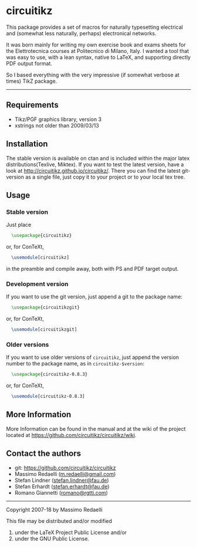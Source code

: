 circuitikz
==========

This package provides a set of macros for naturally typesetting electrical and (somewhat less naturally, perhaps) electronical networks.

It was born mainly for writing my own exercise book and exams sheets for the Elettrotecnica courses at Politecnico di Milano, Italy. I wanted a tool that was easy to use, with a lean syntax, native to LaTeX, and supporting directly PDF output format.

So I based everything with the very impressive (if somewhat verbose at times) TikZ package.

--------------

## Requirements
* Tikz/PGF graphics library, version 3
* xstrings not older than 2009/03/13

## Installation
The stable version is available on ctan and is included within the major latex distributions(Texlive, Miktex). If you want to test the latest version, have a look at http://circuitikz.github.io/circuitikz/. There you can find the latest git-version as a single file, just copy it to your project or to your local tex tree. 

## Usage
### Stable version
Just place
```latex
  \usepackage{circuitikz}
```
or, for ConTeXt, 
```latex
  \usemodule[circuitikz]
```
in the preamble and compile away, both with PS and PDF target output.

### Development version

If you want to use the git version, just append a git to the package name:
```latex
  \usepackage{circuitikzgit}
```
or, for ConTeXt,
```latex
  \usemodule[circuitikzgit]
```

### Older versions

If you want to use older versions of `circuitikz`, just append the version number to the package name, as in `circuitikz-$version`:
```latex
  \usepackage{circuitikz-0.8.3}
```
or, for ConTeXt,
```latex
  \usemodule[circuitikz-0.8.3]
```
## More Information
More Information can be found in the manual and at the wiki of the project located at https://github.com/circuitikz/circuitikz/wiki.

## Contact the authors
* git: https://github.com/circuitikz/circuitikz
* Massimo Redaelli (m.redaelli@gmail.com)
* Stefan Lindner (stefan.lindner@fau.de)
* Stefan Erhardt (stefan.erhardt@fau.de)
* Romano Giannetti (romano@rgtti.com)

-------------
Copyright 2007-18 by Massimo Redaelli

This file may be distributed and/or modified

1. under the LaTeX Project Public License and/or
2. under the GNU Public License.
